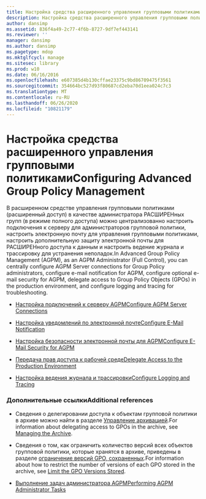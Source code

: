 ```yaml
---
title: Настройка средства расширенного управления групповыми политиками
description: Настройка средства расширенного управления групповыми политиками
author: dansimp
ms.assetid: 836f4a49-2c77-4f6b-8727-9df7ef443141
ms.reviewer: ''
manager: dansimp
ms.author: dansimp
ms.pagetype: mdop
ms.mktglfcycl: manage
ms.sitesec: library
ms.prod: w10
ms.date: 06/16/2016
ms.openlocfilehash: e607385d4b130cffae23375c9bd86709475f3561
ms.sourcegitcommit: 354664bc527d93f80687cd2eba70d1eea024c7c3
ms.translationtype: MT
ms.contentlocale: ru-RU
ms.lasthandoff: 06/26/2020
ms.locfileid: "10821179"
---
```

# <span data-ttu-id="0ed85-103">Настройка средства расширенного управления групповыми политиками</span><span class="sxs-lookup"><span data-stu-id="0ed85-103">Configuring Advanced Group Policy Management</span></span>


<span data-ttu-id="0ed85-104">В расширенном средстве управления групповыми политиками (расширенный доступ) в качестве администратора РАСШИРЕНных групп (в режиме полного доступа) можно централизованно настроить подключения к серверу для администраторов групповой политики, настроить электронную почту для управления групповыми политиками, настроить дополнительную защиту электронной почты для РАСШИРЕНного доступа к данным и настроить ведение журнала и трассировку для устранения неполадок.</span><span class="sxs-lookup"><span data-stu-id="0ed85-104">In Advanced Group Policy Management (AGPM), as an AGPM Administrator (Full Control), you can centrally configure AGPM Server connections for Group Policy administrators, configure e-mail notification for AGPM, configure optional e-mail security for AGPM, delegate access to Group Policy Objects (GPOs) in the production environment, and configure logging and tracing for troubleshooting.</span></span>

-   [<span data-ttu-id="0ed85-105">Настройка подключений к серверу AGPM</span><span class="sxs-lookup"><span data-stu-id="0ed85-105">Configure AGPM Server Connections</span></span>](configure-agpm-server-connections-agpm30ops.md)

-   [<span data-ttu-id="0ed85-106">Настройка уведомлений по электронной почте</span><span class="sxs-lookup"><span data-stu-id="0ed85-106">Configure E-Mail Notification</span></span>](configure-e-mail-notification-agpm30ops.md)

-   [<span data-ttu-id="0ed85-107">Настройка безопасности электронной почты для AGPM</span><span class="sxs-lookup"><span data-stu-id="0ed85-107">Configure E-Mail Security for AGPM</span></span>](configure-e-mail-security-for-agpm-agpm30ops.md)

-   [<span data-ttu-id="0ed85-108">Передача прав доступа к рабочей среде</span><span class="sxs-lookup"><span data-stu-id="0ed85-108">Delegate Access to the Production Environment</span></span>](delegate-access-to-the-production-environment-agpm30ops.md)

-   [<span data-ttu-id="0ed85-109">Настройка ведения журнала и трассировки</span><span class="sxs-lookup"><span data-stu-id="0ed85-109">Configure Logging and Tracing</span></span>](configure-logging-and-tracing-agpm30ops.md)

### <span data-ttu-id="0ed85-110">Дополнительные ссылки</span><span class="sxs-lookup"><span data-stu-id="0ed85-110">Additional references</span></span>

-   <span data-ttu-id="0ed85-111">Сведения о делегировании доступа к объектам групповой политики в архиве можно найти в разделе [Управление архивацией](managing-the-archive.md).</span><span class="sxs-lookup"><span data-stu-id="0ed85-111">For information about delegating access to GPOs in the archive, see [Managing the Archive](managing-the-archive.md).</span></span>

-   <span data-ttu-id="0ed85-112">Сведения о том, как ограничить количество версий всех объектов групповой политики, которые хранятся в архиве, приведены в разделе [ограничение версий GPO, сохраненных](limit-the-gpo-versions-stored-agpm30ops.md).</span><span class="sxs-lookup"><span data-stu-id="0ed85-112">For information about how to restrict the number of versions of each GPO stored in the archive, see [Limit the GPO Versions Stored](limit-the-gpo-versions-stored-agpm30ops.md).</span></span>

-   [<span data-ttu-id="0ed85-113">Выполнение задач администратора AGPM</span><span class="sxs-lookup"><span data-stu-id="0ed85-113">Performing AGPM Administrator Tasks</span></span>](performing-agpm-administrator-tasks-agpm30ops.md)

 

 





